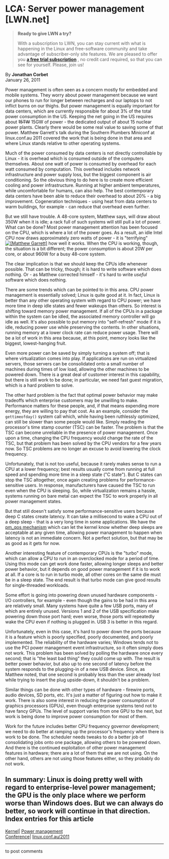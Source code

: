 # LCA: Server power management [LWN.net]

> **Ready to give LWN a try?**
> 
> With a subscription to LWN, you can stay current with what is happening in the Linux and free-software community and take advantage of subscriber-only site features. We are pleased to offer you **[a free trial subscription](https://lwn.net/Promo/nst-trial/claim)** , no credit card required, so that you can see for yourself. Please, join us! 

By **Jonathan Corbet**  
January 26, 2011 

Power management is often seen as a concern mostly for embedded and mobile systems. They worry about power management because we want our phones to run for longer between recharges and our laptops to not inflict burns on our thighs. But power management is equally important for data centers, which are currently responsible for about 3% of the total power consumption in the US. Keeping the net going in the US requires about ~~15TW~~ 15GW of power - the dedicated output of about 15 nuclear power plants. Clearly there would be some real value to saving some of that power. Matthew Garrett's talk during the Southern Plumbers Miniconf at linux.conf.au 2011 covered the work that is being done in that area and where Linux stands relative to other operating systems. 

Much of the power consumed by data centers is not directly controllable by Linux - it is overhead which is consumed outside of the computers themselves. About one watt of power is consumed by overhead for each watt consumed by computation. This overhead includes network infrastructure and power supply loss, but the biggest component is air conditioning. So the obvious thing to do here is to create more efficient cooling and power infrastructure. Running at higher ambient temperatures, while uncomfortable for humans, can also help. The best contemporary data centers have been able to reduce their overhead to about 20% - a big improvement. Cogeneration techniques - using heat from data centers to warm buildings, for example - can reduce that overhead even further. 

But we still have trouble. A 48-core system, Matthew says, will draw about 350W when it is idle; a rack full of such systems will still pull a lot of power. What can be done? Most power management attention has been focused on the CPU, which is where a lot of the power goes. As a result, an idle Intel CPU now draws approximately zero watts of power - it is "terrifying" [![\[Matthew Garrett\]](https://static.lwn.net/images/conf/2011/lca/MatthewGarrett-sm.jpg)](/Articles/424500/) how well it works. When the CPU is working, though, the situation is a bit different; the power consumption is about 20W per core, or about 960W for a busy 48-core system. 

The clear implication is that we should keep the CPUs idle whenever possible. That can be tricky, though; it is hard to write software which does nothing. Or - as Matthew corrected himself - it's hard to write _useful_ software which does nothing. 

There are some trends which can be pointed to in this area. CPU power management is essentially solved; Linux is quite good at it. In fact, Linux is better than any other operating system with regard to CPU power; we have more time in deep idle states and fewer wakeups than others. So interest is shifting toward memory power management. If all of the CPUs in a package within the system can be idled, the associated memory controller will go idle as well. It's also possible to put memory into "self-refresh" mode if it is idle, reducing power use while preserving the contents. In other situations, running memory at a lower clock rate can reduce power usage. There will be a lot of work in this area because, at this point, memory looks like the biggest, lowest-hanging fruit. 

Even more power can be saved by simply turning a system off; that is where virtualization comes into play. If applications are run on virtualized servers, those servers can be consolidated onto a small number of machines during times of low load, allowing the other machines to be powered down. There is a great deal of customer interest in this capability, but there is still work to be done; in particular, we need fast guest migration, which is a hard problem to solve. 

The other hard problem is the fact that optimal power behavior may make tradeoffs which enterprise customers may be unwilling to make. Performance matters for these people, and, if that means expending more energy, they are willing to pay that cost. As an example, consider the `gettimeofday()` system call which, while having been ruthlessly optimized, can still be slower than some people would like. Simply reading the processor's time stamp counter (TSC) can be faster. The problem is that the TSC can become unreliable in the presence of power management. Once upon a time, changing the CPU frequency would change the rate of the TSC, but that problem has been solved by the CPU vendors for a few years now. So TSC problems are no longer an excuse to avoid lowering the clock frequency. 

Unfortunately, that is not too useful, because it rarely makes sense to run a CPU at a lower frequency; best results usually come from running at full speed and spending more time in a sleep state ("C state"). But C states can stop the TSC altogether, once again creating problems for performance-sensitive users. In response, manufacturers have caused the TSC to run even when the CPU is sleeping. So, while virtualization remains a hassle, systems running on bare metal can expect the TSC to work properly in all power management states. 

But that still doesn't satisfy some performance-sensitive users because deep C states create latency. It can take a millisecond to wake a CPU out of a deep sleep - that is a very long time in some applications. We have the [pm_qos mechanism](/Articles/386139/) which can let the kernel know whether deep sleeps are acceptable at any given time, allowing power management to happen when latency is not an immediate concern. Not a perfect solution, but that may be as good as it gets for now. 

Another interesting feature of contemporary CPUs is the "turbo" mode, which can allow a CPU to run in an overclocked mode for a period of time. Using this mode can get work done faster, allowing longer sleeps and better power behavior, but it depends on good power management if it is to work at all. If a core is to run in turbo mode, all other cores on the same die must be in a sleep state. The end result is that turbo mode can give good results for single-threaded workloads. 

Some effort is going into powering down unused hardware components - I/O controllers, for example - even though the gains to be had in this area are relatively small. Many systems have quite a few USB ports, many of which are entirely unused. Versions 1 and 2 of the USB specification make powering down those port hard; even worse, those ports will repeatedly wake the CPU even if nothing is plugged in. USB 3 is better in this regard. 

Unfortunately, even in this case, it's hard to power down the ports because it is a feature which is poorly specified, poorly documented, and poorly implemented. The reliability of the hardware varies; Windows tends not to use the PCI power management event infrastructure, so it often simply does not work. This problem has been solved by polling the hardware once every second; that is "the least bad thing" they could come up with. The result is better power behavior, but also up to one second of latency before the system responds to the plugging-in of a new USB device. Since, as Matthew noted, that one second is probably less than the user already lost while trying to insert the plug upside-down, it shouldn't be a problem. 

Similar things can be done with other types of hardware - firewire ports, audio devices, SD ports, etc. It's just a matter of figuring out how to make it work. There is also some interest in reducing the power consumption of graphics processors (GPUs), even though enterprise systems tend not to have fancy GPUs. The level of support varies from one GPU to the next, but work is being done to improve power consumption for most of them. 

Work for the future includes better CPU frequency governor development; we need to do better at ramping up the processor's frequency when there is work to be done. The scheduler needs tweaks to do a better job of consolidating jobs onto one package, allowing others to be powered down. And there is the continued exploitation of other power management features in hardware; there are a lot of them that we are not using. On the other hand, others are not using those features either, so they probably do not work. 

In summary: Linux is doing pretty well with regard to enterprise-level power management; the GPU is the only place where we perform worse than Windows does. But we can always do better, so work will continue in that direction.  
Index entries for this article  
---  
[Kernel](/Kernel/Index)| [Power management](/Kernel/Index#Power_management)  
[Conference](/Archives/ConferenceIndex/)| [linux.conf.au/2011](/Archives/ConferenceIndex/#linux.conf.au-2011)  
  


* * *

to post comments 
